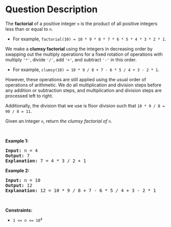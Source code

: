 # Question Description

<p>The <strong>factorial</strong> of a positive integer <code>n</code> is the product of all positive integers less than or equal to <code>n</code>.</p>

<ul>
	<li>For example, <code>factorial(10) = 10 * 9 * 8 * 7 * 6 * 5 * 4 * 3 * 2 * 1</code>.</li>
</ul>

<p>We make a <strong>clumsy factorial</strong> using the integers in decreasing order by swapping out the multiply operations for a fixed rotation of operations with multiply <code>&#39;*&#39;</code>, divide <code>&#39;/&#39;</code>, add <code>&#39;+&#39;</code>, and subtract <code>&#39;-&#39;</code> in this order.</p>

<ul>
	<li>For example, <code>clumsy(10) = 10 * 9 / 8 + 7 - 6 * 5 / 4 + 3 - 2 * 1</code>.</li>
</ul>

<p>However, these operations are still applied using the usual order of operations of arithmetic. We do all multiplication and division steps before any addition or subtraction steps, and multiplication and division steps are processed left to right.</p>

<p>Additionally, the division that we use is floor division such that <code>10 * 9 / 8 = 90 / 8 = 11</code>.</p>

<p>Given an integer <code>n</code>, return <em>the clumsy factorial of </em><code>n</code>.</p>

<p>&nbsp;</p>
<p><strong>Example 1:</strong></p>

<pre>
<strong>Input:</strong> n = 4
<strong>Output:</strong> 7
<strong>Explanation:</strong> 7 = 4 * 3 / 2 + 1
</pre>

<p><strong>Example 2:</strong></p>

<pre>
<strong>Input:</strong> n = 10
<strong>Output:</strong> 12
<strong>Explanation:</strong> 12 = 10 * 9 / 8 + 7 - 6 * 5 / 4 + 3 - 2 * 1
</pre>

<p>&nbsp;</p>
<p><strong>Constraints:</strong></p>

<ul>
	<li><code>1 &lt;= n &lt;= 10<sup>4</sup></code></li>
</ul>
